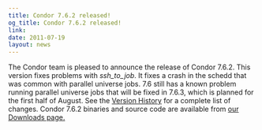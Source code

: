 ```yaml
---
title: Condor 7.6.2 released!
og_title: Condor 7.6.2 released!
link: 
date: 2011-07-19
layout: news
---
```


The Condor team is pleased to announce the release of Condor 7.6.2.  This version fixes problems with <i>ssh_to_job</i>.  It fixes a crash in the schedd that was common with parallel universe jobs.  7.6 still has a known problem running parallel universe jobs that will be fixed in 7.6.3, which is planned for the first half of August.    See the <a href="manual/latest-stable/9_Version_History.html">Version History</a>  for a complete list of changes.  Condor 7.6.2 binaries and source code are available  from <a href="downloads/">our Downloads page.</a> 
